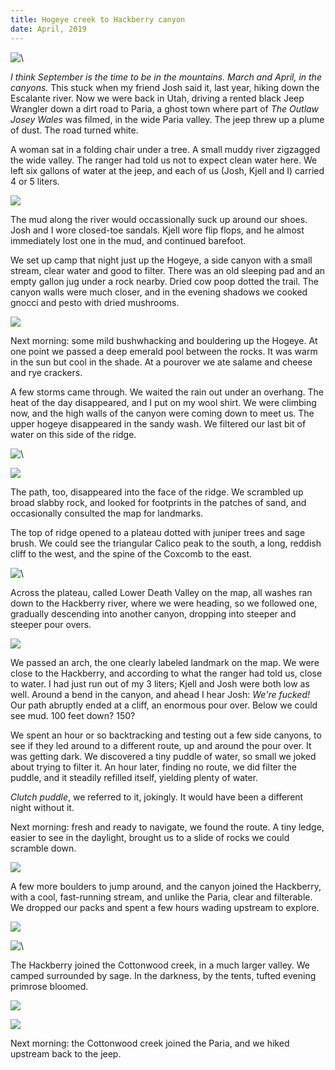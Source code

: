 ```yaml
---
title: Hogeye creek to Hackberry canyon
date: April, 2019
---
```


![\ ](/images/misc/utah-2019/L1009525.jpg)

_I think September is the time to be in the mountains. March and
April, in the canyons._ This stuck when my friend Josh said it, last
year, hiking down the Escalante river. Now we were back in Utah,
driving a rented black Jeep Wrangler down a dirt road to Paria, a
ghost town where part of _The Outlaw Josey Wales_ was filmed, in the
wide Paria valley. The jeep threw up a plume of dust. The road turned
white.

A woman sat in a folding chair under a tree. A small muddy river
zigzagged the wide valley. The ranger had told us not to expect clean
water here. We left six gallons of water at the jeep, and each of us
(Josh, Kjell and I) carried 4 or 5 liters.

![](/images/misc/utah-2019/L1009502.jpg)

The mud along the river would occassionally suck up around our
shoes. Josh and I wore closed-toe sandals. Kjell wore flip flops, and
he almost immediately lost one in the mud, and continued barefoot.

We set up camp that night just up the Hogeye, a side canyon with a
small stream, clear water and good to filter. There was an old
sleeping pad and an empty gallon jug under a rock nearby. Dried cow
poop dotted the trail. The canyon walls were much closer, and in the
evening shadows we cooked gnocci and pesto with dried mushrooms.

![](/images/misc/utah-2019/L1009539.jpg)

Next morning: some mild bushwhacking and bouldering up the Hogeye. At
one point we passed a deep emerald pool between the rocks. It was warm
in the sun but cool in the shade. At a pourover we ate salame and
cheese and rye crackers.

A few storms came through. We waited the rain out under an
overhang. The heat of the day disappeared, and I put on my wool
shirt. We were climbing now, and the high walls of the canyon were
coming down to meet us. The upper hogeye disappeared in the sandy
wash. We filtered our last bit of water on this side of the ridge.

![\ ](/images/misc/utah-2019/L1009551.jpg)

![](/images/misc/utah-2019/L1009564.jpg)

The path, too, disappeared into the face of the ridge. We scrambled up
broad slabby rock, and looked for footprints in the patches of sand,
and occasionally consulted the map for landmarks.

The top of ridge opened to a plateau dotted with juniper trees and
sage brush. We could see the triangular Calico peak to the south, a
long, reddish cliff to the west, and the spine of the Coxcomb to the
east.

![\ ](/images/misc/utah-2019/L1009569.jpg)

Across the plateau, called Lower Death Valley on the map, all washes
ran down to the Hackberry river, where we were heading, so we followed
one, gradually descending into another canyon, dropping into steeper
and steeper pour overs.

![](/images/misc/utah-2019/L1009581.jpg)

We passed an arch, the one clearly labeled landmark on the map. We
were close to the Hackberry, and according to what the ranger had told
us, close to water. I had just run out of my 3 liters; Kjell and Josh
were both low as well. Around a bend in the canyon, and ahead I hear
Josh: _We're fucked!_ Our path abruptly ended at a cliff, an enormous
pour over. Below we could see mud. 100 feet down? 150?

We spent an hour or so backtracking and testing out a few side
canyons, to see if they led around to a different route, up and around
the pour over. It was getting dark. We discovered a tiny puddle of
water, so small we joked about trying to filter it. An hour later,
finding no route, we did filter the puddle, and it steadily refilled
itself, yielding plenty of water.

_Clutch puddle_, we referred to it, jokingly. It would have been a
different night without it.

Next morning: fresh and ready to navigate, we found the route. A tiny
ledge, easier to see in the daylight, brought us to a slide of rocks
we could scramble down.

![](/images/misc/utah-2019/L1009591.jpg)

A few more boulders to jump around, and the canyon joined the
Hackberry, with a cool, fast-running stream, and unlike the Paria,
clear and filterable. We dropped our packs and spent a few hours
wading upstream to explore.

![](/images/misc/utah-2019/L1009613.jpg)

![\ ](/images/misc/utah-2019/L1009626.jpg)

The Hackberry joined the Cottonwood creek, in a much larger valley. We
camped surrounded by sage. In the darkness, by the tents, tufted
evening primrose bloomed.

![](/images/misc/utah-2019/L1009658.jpg)

![](/images/misc/utah-2019/L1009682.jpg)

Next morning: the Cottonwood creek joined the Paria, and we hiked
upstream back to the jeep.
